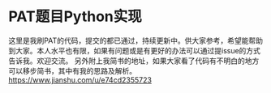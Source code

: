 # PAT题目Python实现
这里是我刷PAT的代码，提交的都已通过，持续更新中。供大家参考，希望能帮助到大家。本人水平也有限，如果有问题或是有更好的办法可以通过提issue的方式告诉我。欢迎交流。
另外附上我简书的地址，如果大家看了代码有不明白的地方可以移步简书，其中有我的思路及解析。
https://www.jianshu.com/u/e74cd2355723
